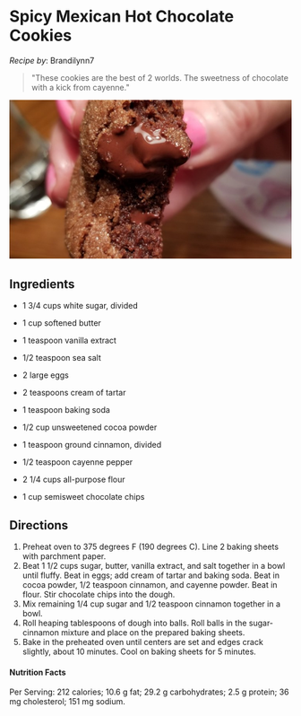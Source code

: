 # Spicy Mexican Hot Chocolate Cookies

*Recipe by*: Brandilynn7

> "These cookies are the best of 2 worlds. The sweetness of chocolate with a kick from cayenne."

![Spicy Mexican Hot Chocolate Cookies](/img/Spicy-Mexican-Hot-Chocolate-Cookies.jpg) 



## Ingredients

- 1 3/4 cups white sugar, divided
- 1 cup softened butter
- 1 teaspoon vanilla extract
- 1/2 teaspoon sea salt
- 2 large eggs
- 2 teaspoons cream of tartar


- 1 teaspoon baking soda
- 1/2 cup unsweetened cocoa powder
- 1 teaspoon ground cinnamon, divided
- 1/2 teaspoon cayenne pepper
- 2 1/4 cups all-purpose flour
- 1 cup semisweet chocolate chips



## Directions

1. Preheat oven to 375 degrees F (190 degrees C). Line 2 baking sheets with parchment paper.
2. Beat 1 1/2 cups sugar, butter, vanilla extract, and salt together in a bowl until fluffy. Beat in eggs; add cream of tartar and baking soda. Beat in cocoa powder, 1/2 teaspoon cinnamon, and cayenne powder. Beat in flour. Stir chocolate chips into the dough.
3. Mix remaining 1/4 cup sugar and 1/2 teaspoon cinnamon together in a bowl.
4. Roll heaping tablespoons of dough into balls. Roll balls in the sugar-cinnamon mixture and place on the prepared baking sheets.
5. Bake in the preheated oven until centers are set and edges crack slightly, about 10 minutes. Cool on baking sheets for 5 minutes.



#### Nutrition Facts

Per Serving: 212 calories; 10.6 g fat; 29.2 g carbohydrates; 2.5 g protein; 36 mg cholesterol; 151 mg sodium.
